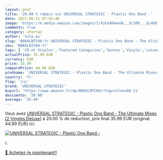 ```yaml
---
layout: post
title: '20.00 % rabais sur UNIVERSAL STRATEGIC - Plastic Ono Band -'
date: 2021-06-21 07:55:48
image: 'https://m.media-amazon.com/images/I/41kS484wn9L._SL500_._SL400_.jpg'
comments: true
category: ofertas
author: 'tole.es'
slug: 'B08XLNTCKH-fr UNIVERSAL STRATEGIC - Plastic Ono Band - The Ultimate...'
sku: 'B08XLNTCKH-fr'
tags: [ 'CD et Vinyles','Featured Categories','Genres','Vinyle','universal strategic', ]
actualPrice: 35.99 EUR
currency: EUR
price: 35.99
comparePrice: 44.99 EUR
prodname: 'UNIVERSAL STRATEGIC - Plastic Ono Band - The Ultimate Mixes [2 Vinyles Deluxe]'
country: 'fr'
flag: '🇫🇷'
brand: 'UNIVERSAL STRATEGIC'
buyurl: 'https://www.amazon.fr/dp/B08XLNTCKH/?tag=tolees0d-21'
descuento: '20.00'
average: '35.99'
---
```


Vous avez [UNIVERSAL STRATEGIC - Plastic Ono Band - The Ultimate Mixes [2 Vinyles Deluxe]](https://www.amazon.fr/dp/B08XLNTCKH/?tag=tolees0d-21)  à  20.00 % de réduction, prix final  35.99 EUR (original: 44.99 EUR) ici:

[![UNIVERSAL STRATEGIC - Plastic Ono Band -](https://m.media-amazon.com/images/I/41kS484wn9L._SL500_._SL400_.jpg)](https://www.amazon.fr/dp/B08XLNTCKH/?tag=tolees0d-21)

ℹ️:


[🛒 Achetez-le maintenant!!](https://www.amazon.fr/dp/B08XLNTCKH/?tag=tolees0d-21)
